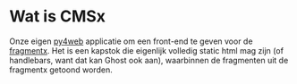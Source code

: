 # Wat is CMSx

Onze eigen [py4web](wat-is-py4web.md) applicatie om een front-end te geven voor de [fragmentx](wat-is-fragmentx.md). 
Het is een kapstok die eigenlijk volledig static html mag zijn (of handlebars, want dat kan Ghost ook aan), waarbinnen de fragmenten uit de fragmentx getoond worden. 

